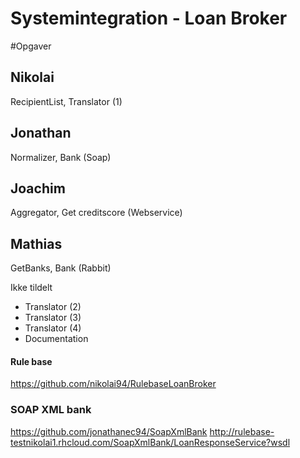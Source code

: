 # Systemintegration - Loan Broker

#Opgaver
## Nikolai
RecipientList,
Translator (1)
## Jonathan
Normalizer,
Bank (Soap)
## Joachim
Aggregator,
Get creditscore (Webservice)
## Mathias
GetBanks,
Bank (Rabbit)


Ikke tildelt
- Translator (2)
- Translator (3)
- Translator (4)  
- Documentation

#### Rule base
https://github.com/nikolai94/RulebaseLoanBroker


### SOAP XML bank
https://github.com/jonathanec94/SoapXmlBank
http://rulebase-testnikolai1.rhcloud.com/SoapXmlBank/LoanResponseService?wsdl
